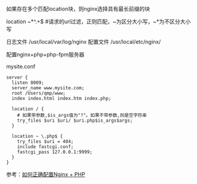 如果存在多个匹配location块，则nginx选择具有最长前缀的块

location  ~*^.+$
#请求的url过滤，正则匹配，~为区分大小写，~*为不区分大小写

日志文件 /usr/local/var/log/nginx
配置文件 /usr/local/etc/nginx/

配置nginx+php+php-fpm服务器

mysite.conf
```
server {
  listen 8009;
  server_name www.mysite.com;
  root /Users/qmp/www;
  index index.html index.htm index.php;

  location / {
    # 如果带参数,$is_args值为"?"。如果不带参数,则是空字符串
    try_files $uri $uri/ $uri.php$is_args$args;
  }

  location ~ \.php$ {
    try_files $uri = 404;
    include fastcgi.conf;
    fastcgi_pass 127.0.0.1:9999;
  }
}
```
参考：[如何正确配置Nginx + PHP](http://www.php.cn/php-weizijiaocheng-392939.html)